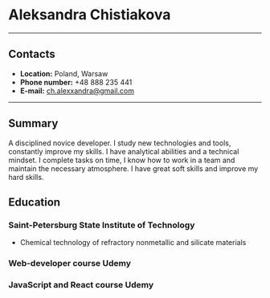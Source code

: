 # Aleksandra Chistiakova
_______

## Contacts
* **Location:** Poland, Warsaw
* **Phone number:** +48 888 235 441
* **E-mail:** ch.alexxandra@gmail.com

_______

## Summary
A disciplined novice developer. I study new technologies and tools, constantly improve my skills. I have analytical abilities and a technical mindset. I complete tasks on time, I know how to work in a team and maintain the necessary atmosphere. I have great soft skills and improve my hard skills.

## Education

### Saint-Petersburg State Institute of Technology

* Сhemical technology of refractory nonmetallic and silicate materials

### Web-developer course Udemy
### JavaScript and React course Udemy

